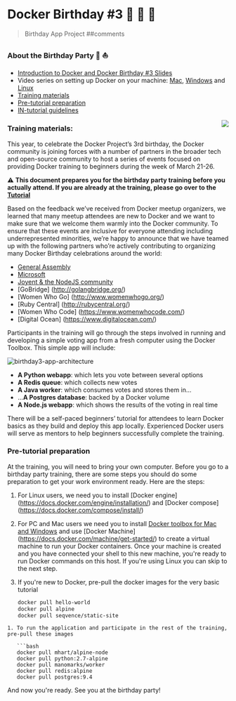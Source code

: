 # Docker Birthday #3 :tada: :birthday: :tada: 

> Birthday App Project 
##comments

### About the Birthday Party :whale2: :boat:
- [Introduction to Docker and Docker Birthday #3 Slides](https://docs.google.com/a/docker.com/presentation/d/1MKQ8KTxeuSYPHp7LjuOy9k8FgzAApH9i-6A1micJa1A/edit?usp=drive_web)
- Video series on setting up Docker on your machine: [Mac](https://www.youtube.com/watch?v=lNkVxDSRo7M), [Windows](https://youtu.be/S7NVloq0EBc) and [Linux](https://www.youtube.com/watch?v=V9AKvZZCWLc)
- [Training materials](#training-materials)
- [Pre-tutorial preparation](#pre-tutorial-preparation)
- [IN-tutorial guidelines](./tutorial.md)

<a href="https://www.docker.com/docker-birthday"><img align="right" src="https://www.docker.com/sites/default/files/illustration-com-container-party.png"></a>



### Training materials:


This year, to celebrate the Docker Project’s 3rd birthday, the Docker community is joining forces with a number of partners in the broader tech and open-source community to host a series of events focused on providing Docker training to beginners during the week of March 21-26.

:warning: **This document prepares you for the birthday party training before you actually attend. If you are already at the training, please go over to the [Tutorial](https://github.com/docker/docker-birthday-3/blob/master/tutorial.md)**

Based on the feedback we’ve received from Docker meetup organizers, we learned that many meetup attendees are new to Docker and we want to make sure that we welcome them warmly into the Docker community. To ensure that these events are inclusive for everyone attending including underrepresented minorities, we’re happy to announce that we have teamed up with the following partners who’re actively contributing to organizing many Docker Birthday celebrations around the world:

- [General Assembly](https://generalassemb.ly/)
- [Microsoft](https://www.microsoft.com/en-us/)
- [Joyent & the NodeJS community](https://www.joyent.com/developers/node)
- [GoBridge] (http://golangbridge.org/)
- [Women Who Go] (http://www.womenwhogo.org/)
- [Ruby Central] (http://rubycentral.org/)
- [Women Who Code] (https://www.womenwhocode.com/)
- [Digital Ocean] (https://www.digitalocean.com/)

Participants in the training will go through the steps involved in running and developing a simple voting app from a fresh computer using the Docker Toolbox. This simple app will include:

![birthday3-app-architecture](./tutorial-images/bd3-architecture.png)

- **A Python webapp**: which lets you vote between several options
- **A Redis queue**: which collects new votes
- **A Java worker**: which consumes votes and stores them in…
- …**A Postgres database**: backed by a Docker volume
- **A Node.js webapp**: which shows the results of the voting in real time

There will be a self-paced beginners’ tutorial for attendees to learn Docker basics as they build and deploy this app locally. Experienced Docker users will serve as mentors to help beginners successfully complete the training.

### Pre-tutorial preparation
At the training, you will need to bring your own computer. Before you go to a birthday party training, there are some steps you should do some preparation to get your work environment ready. Here are the steps:

1. For Linux users, we need you to install [Docker engine] (https://docs.docker.com/engine/installation/) and [Docker compose] (https://docs.docker.com/compose/install/)
1. For PC and Mac users we need you to install [Docker toolbox for Mac and Windows](https://www.docker.com/products/docker-toolbox) and use [Docker Machine] (https://docs.docker.com/machine/get-started/) to create a virtual machine to run your Docker containers. Once your machine is created and you have connected your shell to this new machine, you're ready to run Docker commands on this host.  If you're using Linux you can skip to the next step.
1. If you're new to Docker, pre-pull the docker images for the very basic tutorial

   ```bash
   docker pull hello-world
   docker pull alpine
   docker pull seqvence/static-site
```
1. To run the application and participate in the rest of the training, pre-pull these images

   ```bash
   docker pull mhart/alpine-node
   docker pull python:2.7-alpine
   docker pull manomarks/worker
   docker pull redis:alpine
   docker pull postgres:9.4
   ```
And now you're ready. See you at the birthday party!


